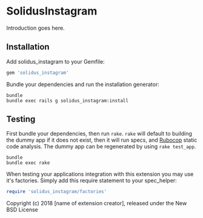 SolidusInstagram
================

Introduction goes here.

Installation
------------

Add solidus_instagram to your Gemfile:

```ruby
gem 'solidus_instagram'
```

Bundle your dependencies and run the installation generator:

```shell
bundle
bundle exec rails g solidus_instagram:install
```

Testing
-------

First bundle your dependencies, then run `rake`. `rake` will default to building the dummy app if it does not exist, then it will run specs, and [Rubocop](https://github.com/bbatsov/rubocop) static code analysis. The dummy app can be regenerated by using `rake test_app`.

```shell
bundle
bundle exec rake
```

When testing your applications integration with this extension you may use it's factories.
Simply add this require statement to your spec_helper:

```ruby
require 'solidus_instagram/factories'
```

Copyright (c) 2018 [name of extension creator], released under the New BSD License
